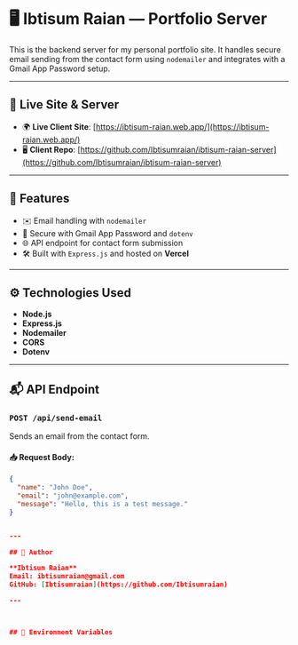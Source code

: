 # 🖥 Ibtisum Raian — Portfolio Server

This is the backend server for my personal portfolio site. It handles secure email sending from the contact form using `nodemailer` and integrates with a Gmail App Password setup.

---

## 🔗 Live Site & Server

- 🌍 **Live Client Site**: [https://ibtisum-raian.web.app/](https://ibtisum-raian.web.app/)  
- 🖥 **Client Repo**: [https://github.com/Ibtisumraian/ibtisum-raian-server](https://github.com/Ibtisumraian/ibtisum-raian-server)

---

## 🚀 Features

- ✉️ Email handling with `nodemailer`
- 🔐 Secure with Gmail App Password and `dotenv`
- 🌐 API endpoint for contact form submission
- 🛠 Built with `Express.js` and hosted on **Vercel**

---

## ⚙️ Technologies Used

- **Node.js**
- **Express.js**
- **Nodemailer**
- **CORS**
- **Dotenv**

---

## 📬 API Endpoint

### `POST /api/send-email`

Sends an email from the contact form.

#### 📥 Request Body:

```json Example :
{
  "name": "John Doe",
  "email": "john@example.com",
  "message": "Hello, this is a test message."
}


---

## 👤 Author

**Ibtisum Raian**  
Email: ibtisumraian@gmail.com  
GitHub: [Ibtisumraian](https://github.com/Ibtisumraian)

---



## 🔐 Environment Variables